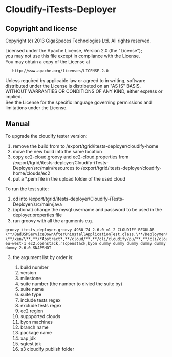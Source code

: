 Cloudify-iTests-Deployer
========================


Copyright and license
----------------------
Copyright (c) 2013 GigaSpaces Technologies Ltd. All rights reserved.

Licensed under the Apache License, Version 2.0 (the "License");<br/>
you may not use this file except in compliance with the License.<br/>
You may obtain a copy of the License at 

       http://www.apache.org/licenses/LICENSE-2.0
     
Unless required by applicable law or agreed to in writing, software<br/>
distributed under the License is distributed on an "AS IS" BASIS,<br/>
WITHOUT WARRANTIES OR CONDITIONS OF ANY KIND, either express or implied.<br/>
See the License for the specific language governing permissions and<br/>
limitations under the License.


Manual
----------------------

To upgrade the cloudify tester version:

1.  remove the build from to /export/tgrid/itests-deployer/cloudify-home
2.  move the new build into the same location
3.  copy ec2-cloud.groovy and ec2-cloud.properties from /export/tgrid/itests-deployer/Cloudify-iTests-Deployer/src/main/resources to /export/tgrid/itests-deployer/cloudify-home/clouds/ec2
4.  put a *.pem file in the upload folder of the used cloud

To run the test suite:

1.  cd into /export/tgrid/itests-deployer/Cloudify-iTests-Deployer/src/main/java
2.  (optional) change the mysql username and password to be used in the deployer.properties file
2.  run groovy with all the arguments e.g.
```shell
groovy itests_deployer.groovy 4980-74 2.6.0 m1 2 CLOUDIFY REGULAR
\**/BadUSMServiceDownAfterUninstallApplicationTest.class,\**/DeploymentsControllerTest.class
\**/xen/\**,**/*Abstract*,**/cloud/**,**/cli/cloudify/pu/**,**/cli/cloudify/AdminApiControllerTest**,**/cli/cloudify/security/**
eu-west-1 ec2,openstack,rsopenstack,byon dummy dummy dummy dummy dummy dummy 2.6.0-SNAPSHOT
```
3.  the argument list by order is:
	
	1. build number
	2. version
	3. milestone
	4. suite number (the number to divied the suite by)
	5. suite name
	6. suite type
	7. include tests regex
	8. exclude tests regex
	9. ec2 region
	10. suppported clouds
	11. byon machines
	12. branch name
	13. package name
	15. xap jdk
	16. sgtest jdk
	17. s3 cloudify publish folder
